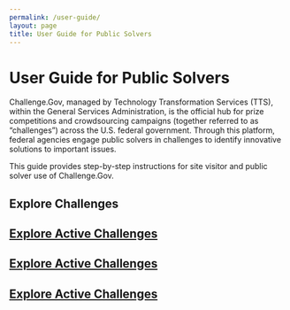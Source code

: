 ```yaml
---
permalink: /user-guide/
layout: page
title: User Guide for Public Solvers
---
```

<h1 class="text-center mb-6 font-weight-bold">User Guide for Public Solvers</h1>
<div class="row">
  <div>
    <p>Challenge.Gov, managed by Technology Transformation Services (TTS), within the General Services Administration, is the official hub for prize competitions and crowdsourcing campaigns (together referred to as “challenges”) across the U.S. federal government. Through this platform, federal agencies engage public solvers in challenges to identify innovative solutions to important issues.</p>
    <p>This guide provides step-by-step instructions for site visitor and public solver use of Challenge.Gov. </p>
  </div>
</div>
<h2>Explore Challenges</h2>
<div class="row">
  <div class="col-sm-3">
    <div class="card">
      <div class="card-body text-center"> <a href="{{ site.baseurl }}/user-guide/explore-active-challenges/"><i class="fas fa-search" style="font-size: 3em; padding-bottom: 20px;" title="Exploring active challenges"></i>
        <h2 class="card-title text-center">Explore Active Challenges</h2>
        </a> </div>
    </div>
    <div class="col-sm-3">
      <div class="card">
        <div class="card">
          <div class="card-body text-center"> <a href="{{ site.baseurl }}/user-guide/explore-active-challenges/"><i class="fas fa-search" style="font-size: 3em; padding-bottom: 20px;" title="Exploring active challenges"></i>
            <h2 class="card-title text-center">Explore Active Challenges</h2>
            </a> </div>
        </div>
      </div>
      <div class="col-sm-3">
        <div class="card">
          <div class="card">
            <div class="card-body text-center"> <a href="{{ site.baseurl }}/user-guide/explore-active-challenges/"><i class="fas fa-search" style="font-size: 3em; padding-bottom: 20px;" title="Exploring active challenges"></i>
              <h2 class="card-title text-center">Explore Active Challenges</h2>
              </a> </div>
          </div>
        </div>
      </div>
    </div>
  </div>
</div>

